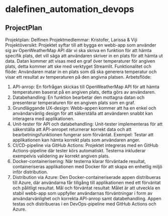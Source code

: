 # dalefinen_automation_devops

## ProjectPlan

Projektplan: Delfinen
Projektmedlemmar: Kristofer, Larissa & Viji
Projektöversikt:
Projektet syftar till att bygga en webb-app som använder sig av OpenWeatherMap API där vi ska skriva en funktion för att hämta specifik plats, det vill säga att användaren skriver in en plats för att hämta ut data. Datan kommer att visas med en graf över temperaturer för angiven plats, detta kommer att ske med verktyget Streamlit.
Funktionalitet och flöde:
Användaren matar in en plats som då ska generera temperatur och visar ett resultat av temperaturen på den angivna platsen.
Arbetsflöde:
1.	API-anrop:
En förfrågan skickas till OpenWeatherMap API för att hämta temperaturen baserat på en angiven plats, detta görs av användaren.
2.	Databehandling:
En funktion bearbetar den mottagna datan och presenterar temperaturen för en angiven plats som en graf.
3.	Grundläggande UX-design:
Webb-appen kommer att ha en enkel och användarvänlig design för att säkerställa att användaren snabbt kan interagera med applikationen.
4.	Unit-tester för API och databehandling:
Unit-tester implementeras för att säkerställa att API-anropet returnerar korrekt data och att bearbetningsfunktionen fungerar som förväntat. Exempel: Testar att applikationen kan hämta korrekt plats som användaren anger.
5.	CI/CD-pipeline via GitHub Actions:
Projektet integreras med en GitHub Actions-pipeline där tester körs automatiskt. Testerna inkluderar exempelvis validering av korrekt angiven plats.
6.	Docker-containerisering:
När testerna klarar förväntade resultat, containeriseras applikationen med Docker för att skapa en enhetlig miljö inför distribution.
7.	Distribution via Azure:
Den Docker-containeriserade appen distribueras till Azure, där användarna får tillgång till applikationen med ett förväntat och pålitligt resultat.
Mål och förväntat resultat:
Målet är att utveckla en stabil webb-app som uppfyller användarnas förväntningar i form av användarvänlighet och korrekta API-anrop samt databehandling. Appen testas och distribueras i en DevOps-pipeline med GitHub Actions och Azure.

